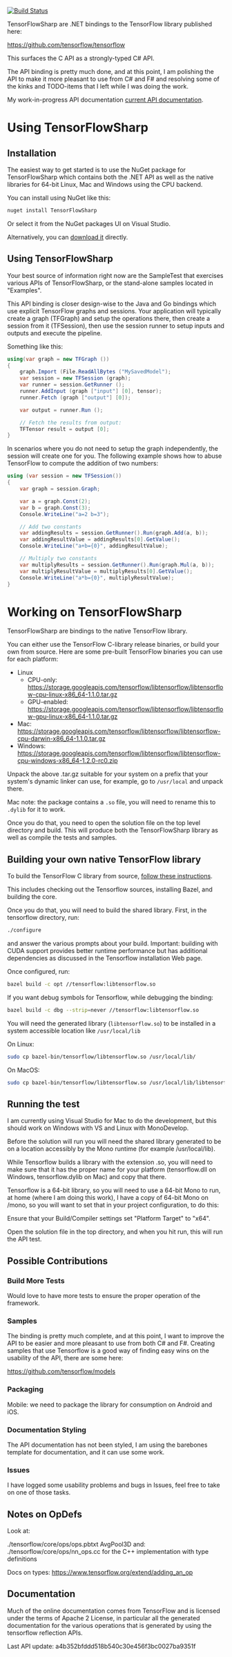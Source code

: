 [![Build Status](https://travis-ci.org/migueldeicaza/TensorFlowSharp.svg?branch=master)](https://travis-ci.org/migueldeicaza/TensorFlowSharp)

TensorFlowSharp are .NET bindings to the TensorFlow library published here:

https://github.com/tensorflow/tensorflow

This surfaces the C API as a strongly-typed C# API.

The API binding is pretty much done, and at this point, I am polishing the
API to make it more pleasant to use from C# and F# and resolving some of the
kinks and TODO-items that I left while I was doing the work.

My work-in-progress API documentation [current API
documentation](https://migueldeicaza.github.io/TensorFlowSharp/).

# Using TensorFlowSharp

## Installation 

The easiest way to get started is to use the NuGet package for 
TensorFlowSharp which contains both the .NET API as well as the 
native libraries for 64-bit Linux, Mac and Windows using the CPU backend.

You can install using NuGet like this:

```cmd
nuget install TensorFlowSharp
```

Or select it from the NuGet packages UI on Visual Studio.

Alternatively, you can [download it](https://www.nuget.org/api/v2/package/TensorFlowSharp/0.96.0) directly.

## Using TensorFlowSharp

Your best source of information right now are the SampleTest that
exercises various APIs of TensorFlowSharp, or the stand-alone samples
located in "Examples".

This API binding is closer design-wise to the Java and Go bindings
which use explicit TensorFlow graphs and sessions.  Your application
will typically create a graph (TFGraph) and setup the operations
there, then create a session from it (TFSession), then use the session
runner to setup inputs and outputs and execute the pipeline.

Something like this:

```csharp
using(var graph = new TFGraph ())
{
    graph.Import (File.ReadAllBytes ("MySavedModel");
    var session = new TFSession (graph);
    var runner = session.GetRunner ();
    runner.AddInput (graph ["input"] [0], tensor);
    runner.Fetch (graph ["output"] [0]);

    var output = runner.Run ();

    // Fetch the results from output:
    TFTensor result = output [0];
}
```

In scenarios where you do not need to setup the graph independently,
the session will create one for you.  The following example shows how
to abuse TensorFlow to compute the addition of two numbers:

```csharp
using (var session = new TFSession())
{
    var graph = session.Graph;

    var a = graph.Const(2);
    var b = graph.Const(3);
    Console.WriteLine("a=2 b=3");

    // Add two constants
    var addingResults = session.GetRunner().Run(graph.Add(a, b));
    var addingResultValue = addingResults[0].GetValue();
    Console.WriteLine("a+b={0}", addingResultValue);

    // Multiply two constants
    var multiplyResults = session.GetRunner().Run(graph.Mul(a, b));
    var multiplyResultValue = multiplyResults[0].GetValue();
    Console.WriteLine("a*b={0}", multiplyResultValue);
}
```

# Working on TensorFlowSharp 

TensorFlowSharp are bindings to the native TensorFlow library.

You can either use the TensorFlow C-library release binaries, or build
your own from source.  Here are some pre-built TensorFlow binaries you
can use for each platform:

- Linux
  - CPU-only: https://storage.googleapis.com/tensorflow/libtensorflow/libtensorflow-cpu-linux-x86_64-1.1.0.tar.gz
  - GPU-enabled: https://storage.googleapis.com/tensorflow/libtensorflow/libtensorflow-gpu-linux-x86_64-1.1.0.tar.gz
- Mac: https://storage.googleapis.com/tensorflow/libtensorflow/libtensorflow-cpu-darwin-x86_64-1.1.0.tar.gz
- Windows: https://storage.googleapis.com/tensorflow/libtensorflow/libtensorflow-cpu-windows-x86_64-1.2.0-rc0.zip

Unpack the above .tar.gz suitable for your system on a prefix that your
system's dynamic linker can use, for example, go to `/usr/local` and unpack there.

Mac note: the package contains a `.so` file, you will need to rename this to `.dylib` for
it to work.

Once you do that, you need to open the solution file on the top
level directory and build.   This will produce both the TensorFlowSharp
library as well as compile the tests and samples.

## Building your own native TensorFlow library

To build the TensorFlow C library from source,
[follow these instructions](https://github.com/tensorflow/tensorflow/blob/master/tensorflow/go/README.md#building-the-tensorflow-c-library-from-source).

This includes checking out the Tensorflow sources, installing Bazel, 
and building the core.

Once you do that, you will need to build the shared library.
First, in the tensorflow directory, run:

```bash
./configure    
```

and answer the various prompts about your build. Important:
building with CUDA support provides better runtime performance
but has additional dependencies as discussed in the Tensorflow
installation Web page.

Once configured, run: 

```bash
bazel build -c opt //tensorflow:libtensorflow.so
```

If you want debug symbols for Tensorflow, while debugging the binding:

```bash
bazel build -c dbg --strip=never //tensorflow:libtensorflow.so
```

You will need the generated library (`libtensorflow.so`) to be installed in a
system accessible location like `/usr/local/lib`

On Linux:

```bash
sudo cp bazel-bin/tensorflow/libtensorflow.so /usr/local/lib/
```

On MacOS:

```bash
sudo cp bazel-bin/tensorflow/libtensorflow.so /usr/local/lib/libtensorflow.dylib
```

## Running the test

I am currently using Visual Studio for Mac to do the development, but this
should work on Windows with VS and Linux with MonoDevelop.

Before the solution will run you will need the shared library generated to
be on a location accessibly by the Mono runtime (for example /usr/local/lib).

While Tensorflow builds a library with the extension .so, you will need 
to make sure that it has the proper name for your platform (tensorflow.dll on Windows, 
tensorflow.dylib on Mac) and copy that there.

Tensorflow is a 64-bit library, so you will need to use a 64-bit Mono to run,
at home (where I am doing this work), I have a copy of 64-bit Mono on /mono,
so you will want to set that in your project configuration, to do this:

Ensure that your Build/Compiler settings set "Platform Target" to "x64".

Open the solution file in the top directory, and when you hit run, this will
run the API test.   

## Possible Contributions

### Build More Tests

Would love to have more tests to ensure the proper operation of the framework.

### Samples

The binding is pretty much complete, and at this point, I want to improve the 
API to be easier and more pleasant to use from both C# and F#.   Creating
samples that use Tensorflow is a good way of finding easy wins on the usability
of the API, there are some here:

https://github.com/tensorflow/models

### Packaging

Mobile: we need to package the library for consumption on Android and iOS.

### Documentation Styling

The API documentation has not been styled, I am using the barebones template
for documentation, and it can use some work.

### Issues

I have logged some usability problems and bugs in Issues, feel free to take
on one of those tasks.

## Notes on OpDefs

Look at:

./tensorflow/core/ops/ops.pbtxt AvgPool3D and:
./tensorflow/core/ops/nn_ops.cc for the C++ implementation with type definitions

Docs on types:
https://www.tensorflow.org/extend/adding_an_op

## Documentation

Much of the online documentation comes from TensorFlow and is licensed under
the terms of Apache 2 License, in particular all the generated documentation
for the various operations that is generated by using the tensorflow reflection
APIs.

Last API update: a4b352bfddd518b540c30e456f3bc0027ba9351f
